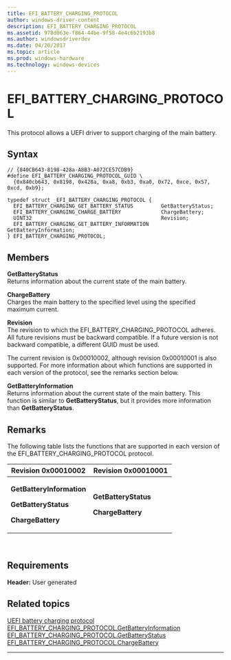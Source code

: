```yaml
---
title: EFI_BATTERY_CHARGING_PROTOCOL
author: windows-driver-content
description: EFI_BATTERY_CHARGING_PROTOCOL
ms.assetid: 978d063e-f864-44be-9f58-4e4c6b2193b8
ms.author: windowsdriverdev
ms.date: 04/20/2017
ms.topic: article
ms.prod: windows-hardware
ms.technology: windows-devices
---
```


# EFI\_BATTERY\_CHARGING\_PROTOCOL


This protocol allows a UEFI driver to support charging of the main battery.

## Syntax


``` syntax
// {840CB643-8198-428a-A8B3-A072CE57CDB9}
#define EFI_BATTERY_CHARGING_PROTOCOL_GUID \
  {0x840cb643, 0x8198, 0x428a, 0xa8, 0xb3, 0xa0, 0x72, 0xce, 0x57, 0xcd, 0xb9};

typedef struct _EFI_BATTERY_CHARGING_PROTOCOL {
  EFI_BATTERY_CHARGING_GET_BATTERY_STATUS         GetBatteryStatus;
  EFI_BATTERY_CHARGING_CHARGE_BATTERY             ChargeBattery; 
  UINT32                                          Revision;
  EFI_BATTERY_CHARGING_GET_BATTERY_INFORMATION    GetBatteryInformation;
} EFI_BATTERY_CHARGING_PROTOCOL;
```

## Members


<a href="" id="getbatterystatus"></a>**GetBatteryStatus**  
Returns information about the current state of the main battery.

<a href="" id="chargebattery"></a>**ChargeBattery**  
Charges the main battery to the specified level using the specified maximum current.

<a href="" id="revision"></a>**Revision**  
The revision to which the EFI\_BATTERY\_CHARGING\_PROTOCOL adheres. All future revisions must be backward compatible. If a future version is not backward compatible, a different GUID must be used.

The current revision is 0x00010002, although revision 0x00010001 is also supported. For more information about which functions are supported in each version of the protocol, see the remarks section below.

<a href="" id="getbatteryinformation"></a>**GetBatteryInformation**  
Returns information about the current state of the main battery. This function is similar to **GetBatteryStatus**, but it provides more information than **GetBatteryStatus**.

## Remarks


The following table lists the functions that are supported in each version of the EFI\_BATTERY\_CHARGING\_PROTOCOL protocol.

<table>
<colgroup>
<col width="50%" />
<col width="50%" />
</colgroup>
<thead>
<tr class="header">
<th>Revision 0x00010002</th>
<th>Revision 0x00010001</th>
</tr>
</thead>
<tbody>
<tr class="odd">
<td><p><strong>GetBatteryInformation</strong></p>
<p><strong>GetBatteryStatus</strong></p>
<p><strong>ChargeBattery</strong></p></td>
<td><p><strong>GetBatteryStatus</strong></p>
<p><strong>ChargeBattery</strong></p></td>
</tr>
</tbody>
</table>

 

## Requirements


**Header:** User generated

## Related topics
[UEFI battery charging protocol](uefi-battery-charging-protocol.md)  
[EFI\_BATTERY\_CHARGING\_PROTOCOL.GetBatteryInformation](efi-battery-charging-protocolgetbatteryinformation.md)  
[EFI\_BATTERY\_CHARGING\_PROTOCOL.GetBatteryStatus](efi-battery-charging-protocolgetbatterystatus.md)  
[EFI\_BATTERY\_CHARGING\_PROTOCOL.ChargeBattery](efi-battery-charging-protocolchargebattery.md)  

--------------------


